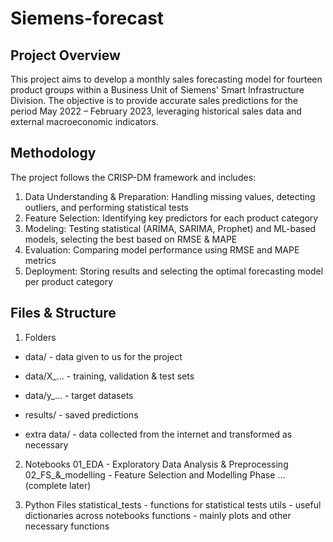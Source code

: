 # Siemens-forecast

## Project Overview

This project aims to develop a monthly sales forecasting model for fourteen product groups within a Business Unit of Siemens' Smart Infrastructure Division. The objective is to provide accurate sales predictions for the period May 2022 – February 2023, leveraging historical sales data and external macroeconomic indicators.

## Methodology

The project follows the CRISP-DM framework and includes:

1. Data Understanding & Preparation: Handling missing values, detecting outliers, and performing statistical tests
2. Feature Selection: Identifying key predictors for each product category
3. Modeling: Testing statistical (ARIMA, SARIMA, Prophet) and ML-based models, selecting the best based on RMSE & MAPE
4. Evaluation: Comparing model performance using RMSE and MAPE metrics
5. Deployment: Storing results and selecting the optimal forecasting model per product category

## Files & Structure

1. Folders
- data/ - data given to us for the project
- data/X_... - training, validation & test sets
- data/y_... - target datasets
- results/ - saved predictions

- extra data/ - data collected from the internet and transformed as necessary

2. Notebooks
01_EDA - Exploratory Data Analysis & Preprocessing
02_FS_&_modelling - Feature Selection and Modelling Phase
... (complete later)

3. Python Files
statistical_tests - functions for statistical tests
utils - useful dictionaries across notebooks
functions - mainly plots and other necessary functions
